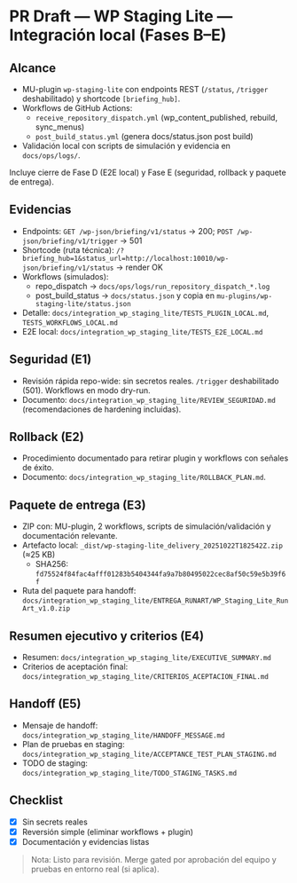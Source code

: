 # PR Draft — WP Staging Lite — Integración local (Fases B–E)

## Alcance
- MU-plugin `wp-staging-lite` con endpoints REST (`/status`, `/trigger` deshabilitado) y shortcode `[briefing_hub]`.
- Workflows de GitHub Actions:
  - `receive_repository_dispatch.yml` (wp_content_published, rebuild, sync_menus)
  - `post_build_status.yml` (genera docs/status.json post build)
- Validación local con scripts de simulación y evidencia en `docs/ops/logs/`.

Incluye cierre de Fase D (E2E local) y Fase E (seguridad, rollback y paquete de entrega).

## Evidencias
- Endpoints: `GET /wp-json/briefing/v1/status` → 200; `POST /wp-json/briefing/v1/trigger` → 501
- Shortcode (ruta técnica): `/?briefing_hub=1&status_url=http://localhost:10010/wp-json/briefing/v1/status` → render OK
- Workflows (simulados):
  - repo_dispatch → `docs/ops/logs/run_repository_dispatch_*.log`
  - post_build_status → `docs/status.json` y copia en `mu-plugins/wp-staging-lite/status.json`
- Detalle: `docs/integration_wp_staging_lite/TESTS_PLUGIN_LOCAL.md`, `TESTS_WORKFLOWS_LOCAL.md`
- E2E local: `docs/integration_wp_staging_lite/TESTS_E2E_LOCAL.md`

## Seguridad (E1)
- Revisión rápida repo-wide: sin secretos reales. `/trigger` deshabilitado (501). Workflows en modo dry-run.
- Documento: `docs/integration_wp_staging_lite/REVIEW_SEGURIDAD.md` (recomendaciones de hardening incluidas).

## Rollback (E2)
- Procedimiento documentado para retirar plugin y workflows con señales de éxito.
- Documento: `docs/integration_wp_staging_lite/ROLLBACK_PLAN.md`.

## Paquete de entrega (E3)
 - ZIP con: MU-plugin, 2 workflows, scripts de simulación/validación y documentación relevante.
 - Artefacto local: `_dist/wp-staging-lite_delivery_20251022T182542Z.zip` (≈25 KB)
   - SHA256: `fd75524f84fac4afff01283b5404344fa9a7b80495022cec8af50c59e5b39f6f`
 - Ruta del paquete para handoff: `docs/integration_wp_staging_lite/ENTREGA_RUNART/WP_Staging_Lite_RunArt_v1.0.zip`
## Resumen ejecutivo y criterios (E4)
- Resumen: `docs/integration_wp_staging_lite/EXECUTIVE_SUMMARY.md`
- Criterios de aceptación final: `docs/integration_wp_staging_lite/CRITERIOS_ACEPTACION_FINAL.md`

## Handoff (E5)
- Mensaje de handoff: `docs/integration_wp_staging_lite/HANDOFF_MESSAGE.md`
- Plan de pruebas en staging: `docs/integration_wp_staging_lite/ACCEPTANCE_TEST_PLAN_STAGING.md`
- TODO de staging: `docs/integration_wp_staging_lite/TODO_STAGING_TASKS.md`

 

## Checklist
- [x] Sin secrets reales
- [x] Reversión simple (eliminar workflows + plugin)
- [x] Documentación y evidencias listas

> Nota: Listo para revisión. Merge gated por aprobación del equipo y pruebas en entorno real (si aplica).

<!-- Actualizado tras completar Fases D y E -->
